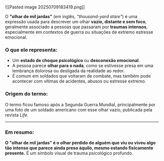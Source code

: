 ![[Pasted image 20250709183419.png]]

O **"olhar de mil jardas"** (em inglês, *"thousand-yard stare"*) é uma expressão usada para descrever um olhar **vazio, distante e sem foco**, geralmente associado a pessoas que passaram por **traumas intensos**, especialmente em contextos de guerra ou situações de extremo estresse emocional.

### O que ele representa:

* Um **estado de choque psicológico** ou **desconexão emocional**.
* A pessoa parece **olhar para o nada**, como se estivesse presa em uma lembrança dolorosa ou desligada da realidade ao redor.
* É comum em soldados que voltaram de combate, mas também pode acontecer com vítimas de acidentes, abusos ou estresse extremo.

### Origem do termo:

O termo ficou famoso após a Segunda Guerra Mundial, principalmente por uma foto de um soldado americano com esse olhar vazio, publicada pela revista *Life*.

---
### Em resumo:

**O "olhar de mil jardas" é o olhar perdido de alguém que viu ou viveu algo tão intenso que parece ainda preso àquilo, mesmo estando fisicamente presente.** É um símbolo visual de trauma psicológico profundo.
